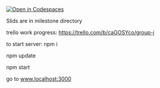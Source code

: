 [![Open in Codespaces](https://classroom.github.com/assets/launch-codespace-7f7980b617ed060a017424585567c406b6ee15c891e84e1186181d67ecf80aa0.svg)](https://classroom.github.com/open-in-codespaces?assignment_repo_id=12559692)

Slids are in milestone directory

trello work progress: https://trello.com/b/caGOSYco/group-j

to start server:
npm i

npm update

npm start

go to www.localhost:3000
